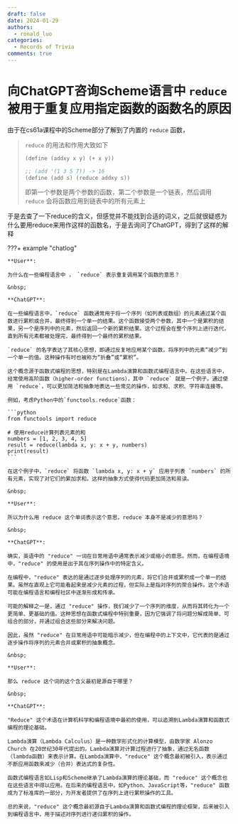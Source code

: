 ```yaml
---
draft: false
date: 2024-01-29
authors:
  - ronald_luo
categories:
  - Records of Trivia
comments: true
---
```


# 向ChatGPT咨询Scheme语言中 `reduce` 被用于重复应用指定函数的函数名的原因

由于在cs61a课程中的Scheme部分了解到了内置的 `reduce` 函数，

>   `reduce` 的用法和作用大致如下
>
>   ```scheme
>   (define (addxy x y) (+ x y))
>   
>   ;; (add '(1 3 5 7)) -> 16
>   (define (add s) (reduce addxy s))
>   ```
>
>   即第一个参数是两个参数的函数，第二个参数是一个链表，然后调用 `reduce` 会将函数应用到链表中的所有元素上

<!-- more -->

于是去查了一下reduce的含义，但感觉并不能找到合适的词义，之后就很疑惑为什么要用reduce来用作这样的函数名，于是去询问了ChatGPT，得到了这样的解释

???+ example "chatlog"

    **User**:
    
    为什么在一些编程语言中 ， `reduce` 表示重复调用某个函数的意思？
    
    &nbsp;
    
    **ChatGPT**:
    
    在一些编程语言中，`reduce` 函数通常用于将一个序列（如列表或数组）的元素通过某个函数进行累积或合并，最终得到一个单一的结果。这个函数接受两个参数，其中一个是累积的结果，另一个是序列中的元素，然后返回一个新的累积结果。这个过程会在整个序列上进行迭代，直到所有元素都被处理完，最终得到一个最终的累积结果。
    
    `reduce` 的名字表达了其核心思想，即通过反复地应用某个函数，将序列中的元素“减少”到一个单一的值。这种操作有时也被称为“折叠”或“累积”。
    
    这个概念源于函数式编程的思想，特别是在Lambda演算和函数式编程语言中。在这些语言中，经常使用高阶函数（higher-order functions），其中 `reduce` 就是一个例子。通过使用 `reduce`，可以更加简洁和抽象地表达一些常见的操作，如求和、求积、字符串连接等。
    
    例如，考虑Python中的`functools.reduce`函数：
    
    ```python
    from functools import reduce
    
    # 使用reduce计算列表元素的和
    numbers = [1, 2, 3, 4, 5]
    result = reduce(lambda x, y: x + y, numbers)
    print(result)
    ```
    
    在这个例子中，`reduce` 将函数 `lambda x, y: x + y` 应用于列表 `numbers` 的所有元素，实现了对它们的累加求和。这样的抽象方式使得代码更加简洁和易读。
    
    &nbsp;
    
    **User**:
    
    所以为什么用 reduce 这个单词表示这个意思，reduce 本身不是减少的意思吗？
    
    &nbsp;
    
    **ChatGPT**:
    
    确实，英语中的 "reduce" 一词在日常用语中通常表示减少或缩小的意思。然而，在编程语境中，"reduce" 的使用是出于其在序列操作中的特定含义。
    
    在编程中，"reduce" 表达的是通过逐步处理序列的元素，将它们合并或累积成一个单一的结果。虽然在直观上它可能看起来是减少元素的过程，但实际上是指对序列的聚合操作。这个术语可能在编程语言和编程社区中逐渐形成和传承。
    
    可能的解释之一是，通过 "reduce" 操作，我们减少了一个序列的维度，从而将其转化为一个更简单、更基础的值。这种思想在函数式编程中特别重要，因为它强调了将问题分解成简单、可组合的部分，并通过组合这些部分来解决问题。
    
    因此，虽然 "reduce" 在日常用语中可能暗示减少，但在编程中的上下文中，它代表的是通过逐步操作将序列的元素合并或累积的抽象概念。
    
    &nbsp;
    
    **User**:
    
    那么 reduce 这个词的这个含义最初是源自于哪里？
    
    &nbsp;
    
    **ChatGPT**:
    
    "Reduce" 这个术语在计算机科学和编程语境中最初的使用，可以追溯到Lambda演算和函数式编程的理论基础。
    
    Lambda演算（Lambda Calculus）是一种数学形式化的计算模型，由数学家 Alonzo Church 在20世纪30年代提出的。Lambda演算对计算过程进行了抽象，通过无名函数（lambda函数）来表示计算。在Lambda演算中，"reduce" 这个概念最初被引入，表示通过不断应用函数来减少（合并）表达式的复杂性。
    
    函数式编程语言如Lisp和Scheme继承了Lambda演算的理论基础，而 "reduce" 这个概念也在这些语言中得以应用。在后来的编程语言中，如Python、JavaScript等，"reduce" 函数成为了标准库的一部分，为开发者提供了在序列上进行累积操作的工具。
    
    总的来说，"reduce" 这个概念最初源自于Lambda演算和函数式编程的理论框架，后来被引入到编程语言中，用于描述对序列进行递归累积的操作。